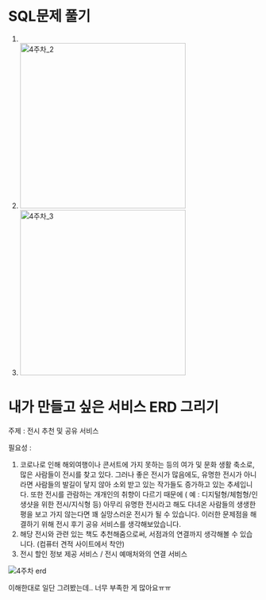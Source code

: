 # SQL문제 풀기
1)
2) <img width="333" alt="4주차_2" src="https://user-images.githubusercontent.com/81062189/117550981-3666b280-b07e-11eb-9bc3-1633f9bda343.png">
3) <img width="333" alt="4주차_3" src="https://user-images.githubusercontent.com/81062189/117551003-55654480-b07e-11eb-87a7-18e5739a9ade.png">



# 내가 만들고 싶은 서비스 ERD 그리기

주제 : 전시 추천 및 공유 서비스

필요성 :
1) 코로나로 인해 해외여행이나 콘서트에 가지 못하는 등의 여가 및 문화 생활 축소로, 많은 사람들이 전시를 찾고 있다. 그러나 좋은 전시가 많음에도, 유명한 전시가 아니라면 사람들의 발길이 닿지 않아 소외   받고 있는 작가들도 증가하고 있는 추세입니다. 또한 전시를 관람하는 개개인의 취향이 다르기 때문에 ( 예 : 디지털형/체험형/인생샷을 위한 전시/지식형 등) 아무리 유명한 전시라고 해도 다녀온 사람들의 
  생생한 평을 보고 가지 않는다면 꽤 실망스러운 전시가 될 수 있습니다. 이러한 문제점을 해결하기 위해 전시 후기 공유 서비스를 생각해보았습니다. 
2) 해당 전시와 관련 있는 책도 추천해줌으로써, 서점과의 연결까지 생각해볼 수 있습니다. (컴퓨터 견적 사이트에서 착안)
3) 전시 할인 정보 제공 서비스 / 전시 예매처와의 연결 서비스

![4주차 erd](https://user-images.githubusercontent.com/81062189/117550837-76796580-b07d-11eb-981e-a9c921b8615e.jpg)

이해한대로 일단 그려봤는데.. 너무 부족한 게 많아요ㅠㅠ 
